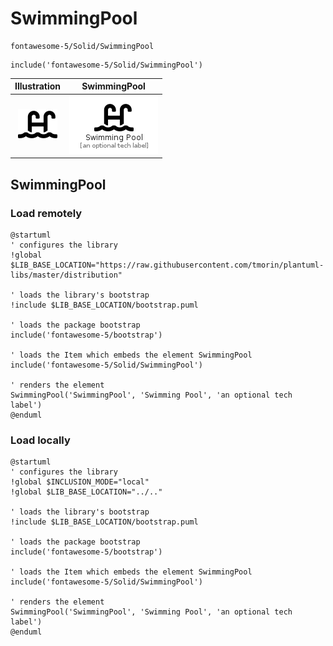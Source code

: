 # SwimmingPool


```text
fontawesome-5/Solid/SwimmingPool
```

```text
include('fontawesome-5/Solid/SwimmingPool')
```



| Illustration | SwimmingPool |
| :---: | :---: |
| ![illustration for Illustration](../../fontawesome-5/Solid/SwimmingPool.png) | ![illustration for SwimmingPool](../../fontawesome-5/Solid/SwimmingPool.Local.png) |




## SwimmingPool

### Load remotely
```plantuml
@startuml
' configures the library
!global $LIB_BASE_LOCATION="https://raw.githubusercontent.com/tmorin/plantuml-libs/master/distribution"

' loads the library's bootstrap
!include $LIB_BASE_LOCATION/bootstrap.puml

' loads the package bootstrap
include('fontawesome-5/bootstrap')

' loads the Item which embeds the element SwimmingPool
include('fontawesome-5/Solid/SwimmingPool')

' renders the element
SwimmingPool('SwimmingPool', 'Swimming Pool', 'an optional tech label')
@enduml
```

### Load locally
```plantuml
@startuml
' configures the library
!global $INCLUSION_MODE="local"
!global $LIB_BASE_LOCATION="../.."

' loads the library's bootstrap
!include $LIB_BASE_LOCATION/bootstrap.puml

' loads the package bootstrap
include('fontawesome-5/bootstrap')

' loads the Item which embeds the element SwimmingPool
include('fontawesome-5/Solid/SwimmingPool')

' renders the element
SwimmingPool('SwimmingPool', 'Swimming Pool', 'an optional tech label')
@enduml
```

